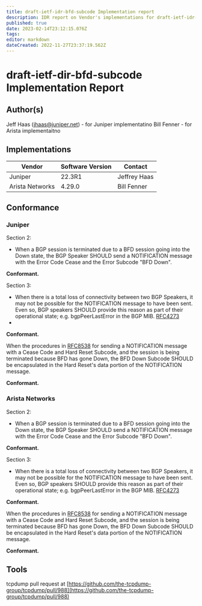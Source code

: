 ```yaml
---
title: draft-ietf-idr-bfd-subcode Implementation report 
description: IDR report on Vendor's implementations for draft-ietf-idr-bfd-subcode 
published: true
date: 2023-02-14T23:12:15.076Z
tags: 
editor: markdown
dateCreated: 2022-11-27T23:37:19.562Z
---
```


# draft-ietf-dir-bfd-subcode Implementation Report

## Author(s)
Jeff Haas (jhaas@juniper.net) - for Juniper implementatino 
Bill Fenner - for Arista implementaitno 

## Implementations 


| Vendor     | Software Version | Contact | 
|---|---|---|
| Juniper    |	22.3R1	| Jeffrey Haas |
| Arista Networks |	4.29.0 |	Bill Fenner |


## Conformance

### Juniper
Section 2:

- When a BGP session is terminated due to a BFD session going into the Down state, the BGP Speaker SHOULD send a NOTIFICATION message with the Error Code Cease and the Error Subcode "BFD Down".

**Conformant.**

Section 3:

- When there is a total loss of connectivity between two BGP Speakers, it may not be possible for the NOTIFICATION message to have been sent. Even so, BGP speakers SHOULD provide this reason as part of their operational state; e.g. bgpPeerLastError in the BGP MIB. [RFC4273](https://datatracker.ietf.org/doc/rfc4273/)
- 
**Conformant.**

When the procedures in [RFC8538](https://datatracker.ietf.org/doc/rfc8438) for sending a NOTIFICATION message with a Cease Code and Hard Reset Subcode, and the session is being terminated because BFD has gone Down, the BFD Down Subcode SHOULD be encapsulated in the Hard Reset's data portion of the NOTIFICATION message.

**Conformant.**

### Arista Networks

Section 2:

-  When a BGP session is terminated due to a BFD session going into the Down state, the BGP Speaker SHOULD send a NOTIFICATION message with the Error Code Cease and the Error Subcode "BFD Down".

**Conformant.**

Section 3:

- When there is a total loss of connectivity between two BGP Speakers, it may not be possible for the NOTIFICATION message to have been sent. Even so, BGP speakers SHOULD provide this reason as part of their operational state; e.g. bgpPeerLastError in the BGP MIB. [RFC4273](https://datatracker.ietf.org/doc/rfc4273/)

**Conformant.**

When the procedures in [RFC8538](https://datatracker.ietf.org/doc/rfc8438) for sending a NOTIFICATION message with a Cease Code and Hard Reset Subcode, and the session is being terminated because BFD has gone Down, the BFD Down Subcode SHOULD be encapsulated in the Hard Reset's data portion of the NOTIFICATION message.

**Conformant.**

## Tools 
tcpdump pull request at [https://github.com/the-tcpdump-group/tcpdump/pull/988](https://github.com/the-tcpdump-group/tcpdump/pull/988)


